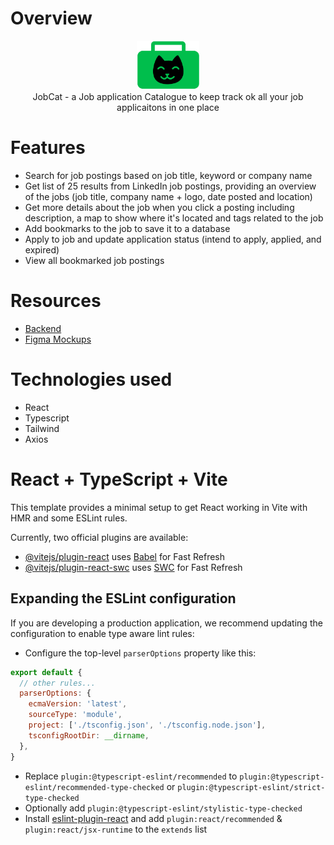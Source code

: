 # Overview
<p align="center">
  <img src="/src/assets/JobCatLogo.png" width='100'> 
<br/>JobCat - a Job application Catalogue to keep track ok all your job applicaitons in one place
</p>

# Features
- Search for job postings based on job title, keyword or company name
- Get list of 25 results from LinkedIn job postings, providing an overview of the jobs (job title, company name + logo, date posted and location)
- Get more details about the job when you click a posting including description, a map to show where it's located and tags related to the job
- Add bookmarks to the job to save it to a database
- Apply to job and update application status (intend to apply, applied, and expired)
- View all bookmarked job postings

# Resources

- [Backend](https://github.com/AhmedSomaan/job-application-tracker-be)
- [Figma Mockups](https://www.figma.com/file/93CsRodOo9qyevOa7qcLhK/Capstone---Job-application-tracker?type=design&mode=design&t=PxBox5RN5vMHxOqT-1)

# Technologies used

- React
- Typescript
- Tailwind 
- Axios

# React + TypeScript + Vite

This template provides a minimal setup to get React working in Vite with HMR and some ESLint rules.

Currently, two official plugins are available:

- [@vitejs/plugin-react](https://github.com/vitejs/vite-plugin-react/blob/main/packages/plugin-react/README.md) uses [Babel](https://babeljs.io/) for Fast Refresh
- [@vitejs/plugin-react-swc](https://github.com/vitejs/vite-plugin-react-swc) uses [SWC](https://swc.rs/) for Fast Refresh

## Expanding the ESLint configuration

If you are developing a production application, we recommend updating the configuration to enable type aware lint rules:

- Configure the top-level `parserOptions` property like this:

```js
export default {
  // other rules...
  parserOptions: {
    ecmaVersion: 'latest',
    sourceType: 'module',
    project: ['./tsconfig.json', './tsconfig.node.json'],
    tsconfigRootDir: __dirname,
  },
}
```

- Replace `plugin:@typescript-eslint/recommended` to `plugin:@typescript-eslint/recommended-type-checked` or `plugin:@typescript-eslint/strict-type-checked`
- Optionally add `plugin:@typescript-eslint/stylistic-type-checked`
- Install [eslint-plugin-react](https://github.com/jsx-eslint/eslint-plugin-react) and add `plugin:react/recommended` & `plugin:react/jsx-runtime` to the `extends` list
